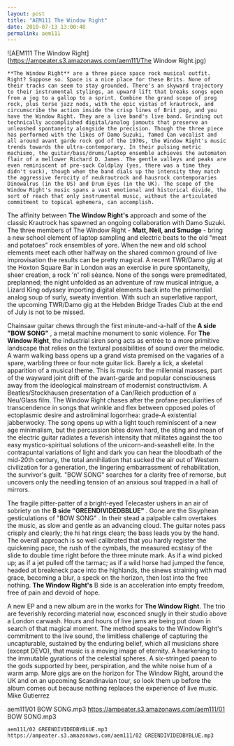 ```yaml
---
layout: post
title: "AEM111 The Window Right"
date: 2010-07-13 13:00:48
permalink: aem111
---
```

![AEM111 The Window Right](https://ampeater.s3.amazonaws.com/aem111/The Window Right.jpg)

    **The Window Right** are a three piece space rock musical outfit. Right? Suppose so. Space is a nice place for these Brits. None of their tracks can seem to stay grounded. There's an skyward trajectory to their instrumental stylings, an upward lift that breaks songs open from a jog to a gallop to a sprint. Combine the grand scope of prog rock, plus terse jazz nods, with the epic vistas of krautrock, and circumscribe the action inside the crisp lines of Brit pop, and you have the Window Right. They are a live band's live band. Grinding out technically accomplished digital/analog jamouts that preserve an unleashed spontaneity alongside the precision. Though the three piece has performed with the likes of Damo Suzuki, famed Can vocalist and all around avant garde rock god of the 1970s, the Window Right's music trends towards the ultra-contemporary. In their pulsing metric machismo, the guitar/bass/drums/laptop ensemble achieves the automaton flair of a mellower Richard D. James. The gentle valleys and peaks are even reminiscent of pre-suck Coldplay (yes, there was a time they didn't suck), though when the band dials up the intensity they match the aggressive ferocity of neukrautrock and hausrock contemporaries Dinowalrus (in the US) and Drum Eyes (in the UK). The scope of the Window Right's music spans a vast emotional and historical divide, the sort of reach that only instrumental music, without the articulated commitment to topical ephemera, can accomplish.

The affinity between **The Window Right's** approach and some of the classic Krautrock has spawned an ongoing collaboration with Damo Suzuki. The three members of The Window Right  \- **Matt, Neil, and Smudge** \- bring a new school element of laptop sampling and electric beats to the old "meat and potatoes" rock ensembles of yore. When the new and old school elements meet each other halfway on the shared common ground of live improvisation the results can be pretty magical. A recent TWR/Damo gig at the Hoxton Square Bar in London was an exercise in pure spontaneity, sheer creation, a rock 'n' roll séance. None of the songs were premeditated, preplanned; the night unfolded as an adventure of raw musical intrigue, a Lizard King odyssey importing digital elements back into the primordial analog soup of surly, sweaty invention. With such an superlative rapport, the upcoming TWR/Damo gig at the Hebden Bridge Trades Club at the end of July is not to be missed.

Chainsaw guitar chews through the first minute-and-a-half of the **A side "BOW SONG"** , a metal machine monument to sonic violence. For **The Window Right**, the industrial siren song acts as entrée to a more primitive landscape that relies on the textural possibilities of sound over the melodic. A warm walking bass opens up a grand vista premised on the vagaries of a spare, warbling three or four note guitar lick. Barely a lick, a skeletal apparition of a musical theme. This is music for the millennial masses, part of the wayward joint drift of the avant-garde and popular consciousness away from the ideological mainstream of modernist constructivism. A Beatles/Stockhausen presentation of a Can/Reich production of a Neu/Glass film. The Window Right chases after the profane peculiarities of transcendence in songs that wrinkle and flex between opposed poles of ectoplasmic desire and astroliminal logorrhea: grade-A existential jabberwocky. The song opens up with a light touch reminiscent of a new age minimalism, but the percussion bites down hard, the sting and moan of the electric guitar radiates a feverish intensity that militates against the too easy mystico-spiritual solutions of the unicorn-and-seashell elite. In the contrapuntal variations of light and dark you can hear the bloodbath of the mid-20th century, the total annihilation that sucked the air out of Western civilization for a generation, the lingering embarrassment of rehabilitation, the survivor's guilt. "BOW SONG" searches for a clarity free of remorse, but uncovers only the needling tension of an anxious soul trapped in a hall of mirrors.

The fragile pitter-patter of a bright-eyed Telecaster ushers in an air of sobriety on the **B side "GREENDIVIDEDBBLUE"** . Gone are the Sisyphean gesticulations of "BOW SONG" . In their stead a palpable calm overtakes the music, as slow and gentle as an advancing cloud. The guitar notes pass crisply and clearly; the hi hat rings clean; the bass leads you by the hand. The overall approach is so well calibrated that you hardly register the quickening pace, the rush of the cymbals, the measured ecstasy of the slide to double time right before the three minute mark. As if a wind picked up; as if a jet pulled off the tarmac; as if a wild horse had jumped the fence, headed at breakneck pace into the highlands, the sinews straining with mad grace, becoming a blur, a speck on the horizon, then lost into the free nothing. **The Window Right's** B side is an acceleration into empty freedom, free of pain and devoid of hope.

A new EP and a new album are in the works for **The Window Right**. The trio are feverishly recording material now, esconced snugly in their studio above a London carwash. Hours and hours of live jams are being put down in search of that magical moment. The method speaks to the Window Right's commitment to the live sound, the limitless challenge of capturing the uncapturable, sustained by the enduring belief, which all musicians share (except DEVO), that music is a moving image of eternity. A hearkening to the immutable gyrations of the celestial spheres. A six-stringed paean to the gods supported by beer, perspiration, and the white noise hum of a warm amp. More gigs are on the horizon for The Window Right, around the UK and on an upcoming Scandinavian tour, so look them up before the album comes out because nothing replaces the experience of live music. Mike Gutierrez
  
  aem111/01 BOW SONG.mp3
    https://ampeater.s3.amazonaws.com/aem111/01 BOW SONG.mp3
    
    aem111/02 GREENDIVIDEDBYBLUE.mp3
    https://ampeater.s3.amazonaws.com/aem111/02 GREENDIVIDEDBYBLUE.mp3
    
    